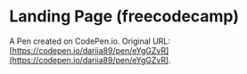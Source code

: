 # Landing Page (freecodecamp)

A Pen created on CodePen.io. Original URL: [https://codepen.io/dariia89/pen/eYgGZvR](https://codepen.io/dariia89/pen/eYgGZvR).


